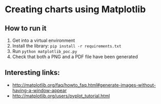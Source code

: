 # Creating charts using Matplotlib

## How to run it
1. Get into a virtual environment
2. Install the library: `pip install -r requirements.txt`
3. Run `python matplotlib_poc.py`
4. Check that both a PNG and a PDF file have been generated

## Interesting links:
* http://matplotlib.org/faq/howto_faq.html#generate-images-without-having-a-window-appear
* http://matplotlib.org/users/pyplot_tutorial.html